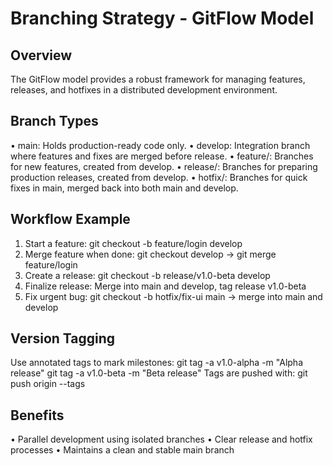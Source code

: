 # Branching Strategy - GitFlow Model

## Overview
The GitFlow model provides a robust framework for managing features, releases, and hotfixes in a distributed development environment.

## Branch Types
•	main: Holds production-ready code only.
•	develop: Integration branch where features and fixes are merged before release.
•	feature/: Branches for new features, created from develop.
•	release/: Branches for preparing production releases, created from develop.
•	hotfix/: Branches for quick fixes in main, merged back into both main and develop.

## Workflow Example
1.	Start a feature: git checkout -b feature/login develop
2.	Merge feature when done: git checkout develop → git merge feature/login
3.	Create a release: git checkout -b release/v1.0-beta develop
4.	Finalize release: Merge into main and develop, tag release v1.0-beta
5.	Fix urgent bug: git checkout -b hotfix/fix-ui main → merge into main and develop

## Version Tagging
Use annotated tags to mark milestones:
git tag -a v1.0-alpha -m "Alpha release"
git tag -a v1.0-beta -m "Beta release"
Tags are pushed with:
git push origin --tags

## Benefits
•	Parallel development using isolated branches
•	Clear release and hotfix processes
•	Maintains a clean and stable main branch

